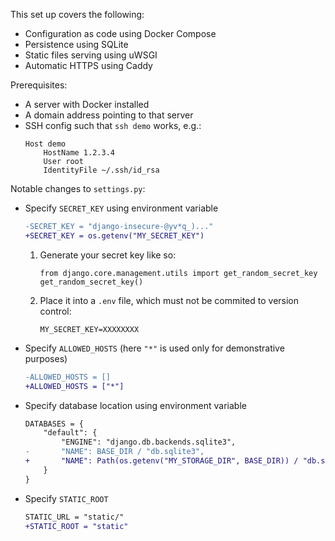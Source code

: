 This set up covers the following:

- Configuration as code using Docker Compose
- Persistence using SQLite
- Static files serving using uWSGI
- Automatic HTTPS using Caddy

Prerequisites:

- A server with Docker installed
- A domain address pointing to that server
- SSH config such that `ssh demo` works, e.g.:
    ```
    Host demo
        HostName 1.2.3.4
        User root
        IdentityFile ~/.ssh/id_rsa
    ```

Notable changes to `settings.py`:

- Specify `SECRET_KEY` using environment variable
    ```diff
    -SECRET_KEY = "django-insecure-@yv*q_)..."
    +SECRET_KEY = os.getenv("MY_SECRET_KEY")
    ```
    1. Generate your secret key like so:
        ```
        from django.core.management.utils import get_random_secret_key
        get_random_secret_key()
        ```
    2. Place it into a `.env` file, which must not be commited to version control:
        ```
        MY_SECRET_KEY=XXXXXXXX
        ```
- Specify `ALLOWED_HOSTS` (here `"*"` is used only for demonstrative purposes)
    ```diff
    -ALLOWED_HOSTS = []
    +ALLOWED_HOSTS = ["*"]
    ```
- Specify database location using environment variable
    ```diff
    DATABASES = {
        "default": {
            "ENGINE": "django.db.backends.sqlite3",
    -       "NAME": BASE_DIR / "db.sqlite3",
    +       "NAME": Path(os.getenv("MY_STORAGE_DIR", BASE_DIR)) / "db.sqlite3",
        }
    }
    ```
- Specify `STATIC_ROOT`
    ```diff
    STATIC_URL = "static/"
    +STATIC_ROOT = "static"
    ```
